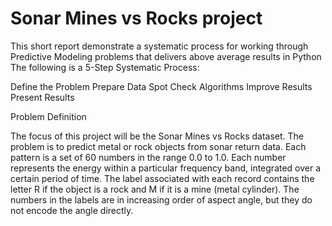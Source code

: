 # Sonar Mines vs Rocks project
This short report demonstrate a systematic process for working through Predictive Modeling problems that delivers above average results in Python
The following is a 5-Step Systematic Process:

Define the Problem
Prepare Data
Spot Check Algorithms
Improve Results
Present Results


Problem Definition

The focus of this project will be the Sonar Mines vs Rocks dataset. The problem is to predict metal or rock objects from sonar return data. Each pattern is a set of 60 numbers in the range 0.0 to 1.0. Each number represents the energy within a particular frequency band, integrated over a certain period of time. The label associated with each record contains the letter R if the object is a rock and M if it is a mine (metal cylinder). The numbers in the labels are in increasing order of aspect angle, but they do not encode the angle directly.
